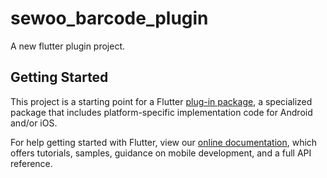 # sewoo_barcode_plugin

A new flutter plugin project.

## Getting Started

This project is a starting point for a Flutter
[plug-in package](https://flutter.dev/developing-packages/),
a specialized package that includes platform-specific implementation code for
Android and/or iOS.

For help getting started with Flutter, view our
[online documentation](https://flutter.dev/docs), which offers tutorials,
samples, guidance on mobile development, and a full API reference.

